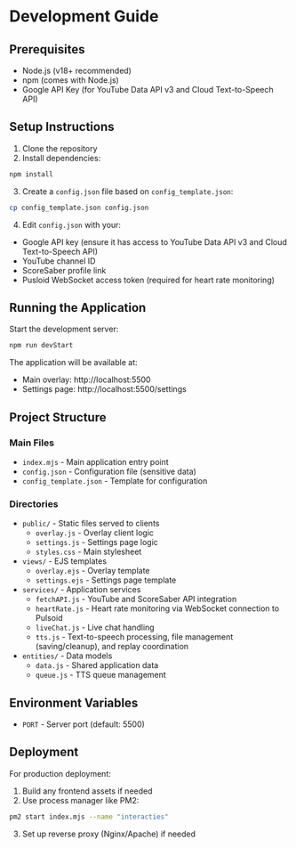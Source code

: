 # Development Guide

## Prerequisites
- Node.js (v18+ recommended)
- npm (comes with Node.js)
- Google API Key (for YouTube Data API v3 and Cloud Text-to-Speech API)

## Setup Instructions

1. Clone the repository
2. Install dependencies:
```bash
npm install
```

3. Create a `config.json` file based on `config_template.json`:
```bash
cp config_template.json config.json
```

4. Edit `config.json` with your:
- Google API key (ensure it has access to YouTube Data API v3 and Cloud Text-to-Speech API)
- YouTube channel ID
- ScoreSaber profile link
- Pusloid WebSocket access token (required for heart rate monitoring)

## Running the Application
Start the development server:
```bash
npm run devStart
```

The application will be available at:
- Main overlay: http://localhost:5500
- Settings page: http://localhost:5500/settings

## Project Structure

### Main Files
- `index.mjs` - Main application entry point
- `config.json` - Configuration file (sensitive data)
- `config_template.json` - Template for configuration

### Directories
- `public/` - Static files served to clients
  - `overlay.js` - Overlay client logic
  - `settings.js` - Settings page logic
  - `styles.css` - Main stylesheet
- `views/` - EJS templates
  - `overlay.ejs` - Overlay template
  - `settings.ejs` - Settings page template
- `services/` - Application services
  - `fetchAPI.js` - YouTube and ScoreSaber API integration
  - `heartRate.js` - Heart rate monitoring via WebSocket connection to Pulsoid
  - `liveChat.js` - Live chat handling
  - `tts.js` - Text-to-speech processing, file management (saving/cleanup), and replay coordination
- `entities/` - Data models
  - `data.js` - Shared application data
  - `queue.js` - TTS queue management

## Environment Variables
 - `PORT` - Server port (default: 5500)

## Deployment
For production deployment:
1. Build any frontend assets if needed
2. Use process manager like PM2:
```bash
pm2 start index.mjs --name "interacties"
```
3. Set up reverse proxy (Nginx/Apache) if needed